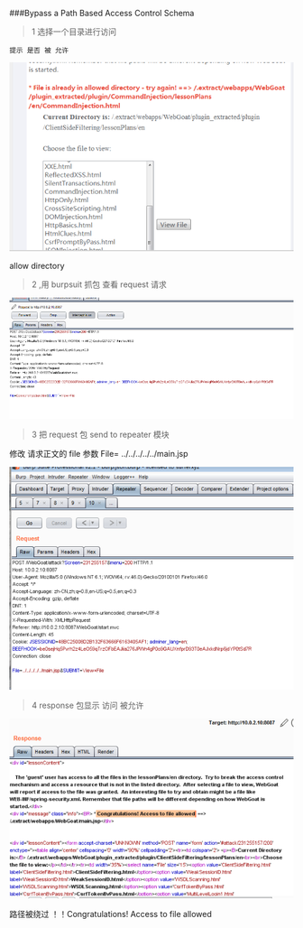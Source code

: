 ###Bypass a Path Based Access Control Schema

>1 选择一个目录进行访问 

    提示 是否 被 允许 

![正常访问的提示](img/1.png)

   allow directory   

>2 ,用  burpsuit  抓包  查看 request 请求 

![request请求](img/2.png)

>3 把 request 包 send to repeater 模块  
 
修改  请求正文的  file 参数   File= ../../../../../main.jsp 

![修改请求正文file参数](img/3.png)

>4  response 包显示  访问 被允许 

![参看response](img/4.png)

路径被绕过 ！！Congratulations! Access to file allowed

